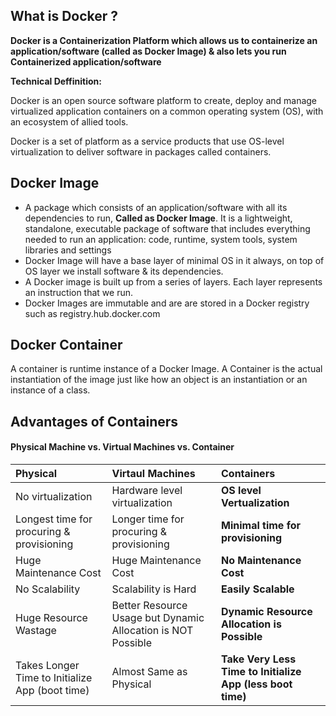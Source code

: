 ## What is Docker ? 
**Docker is a Containerization Platform which allows us to containerize an application/software (called as Docker Image) & 
also lets you run Containerized application/software**
	
**Technical Deffinition:**

Docker is an open source software platform to create, deploy and manage virtualized application containers 
on a common operating system (OS), with an ecosystem of allied tools.

Docker is a set of platform as a service products that use OS-level virtualization 
to deliver software in packages called containers.

## Docker Image
- A package which consists of an application/software with all its dependencies to run, **Called as Docker Image**. It is a lightweight, standalone, executable package of software that includes everything needed to run an application: code, runtime, system tools, system libraries and settings
- Docker Image will have a base layer of minimal OS in it always, on top of OS layer we install software & its dependencies. 
- A Docker image is built up from a series of layers. Each layer represents an instruction that we run. 
- Docker Images are immutable and are are stored in a Docker registry such as registry.hub.docker.com

## Docker Container

A container is runtime instance of a Docker Image. A Container is the actual instantiation of the image just like how an object is an instantiation or an instance of a class.

## Advantages of Containers 

#### Physical Machine vs. Virtual Machines vs. Container


| Physical | Virtaul Machines | **Containers** |
| :-------- | :-------------- | :---------- |
| No virtualization | Hardware level virtualization | **OS level Vertualization** |
| Longest time for procuring & provisioning | Longer time for procuring & provisioning | **Minimal time for provisioning** |
| Huge Maintenance Cost | Huge Maintenance Cost | **No Maintenance Cost** |
| No Scalability | Scalability is Hard | **Easily Scalable** |
| Huge Resource Wastage | Better Resource Usage but Dynamic Allocation is NOT Possible | **Dynamic Resource Allocation is Possible** |
| Takes Longer Time to Initialize App (boot time) | Almost Same as Physical  | **Take Very Less Time to Initialize App (less boot time)** |
